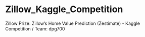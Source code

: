 # Zillow_Kaggle_Competition
Zillow Prize: Zillow’s Home Value Prediction (Zestimate) - Kaggle Competition /
Team: dpg700
